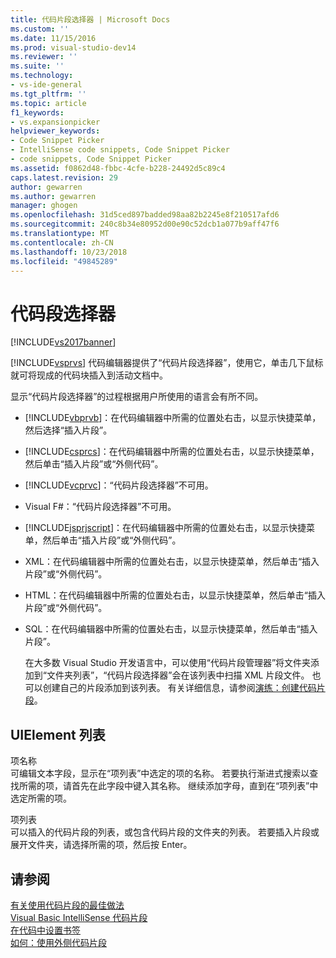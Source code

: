 ```yaml
---
title: 代码片段选择器 | Microsoft Docs
ms.custom: ''
ms.date: 11/15/2016
ms.prod: visual-studio-dev14
ms.reviewer: ''
ms.suite: ''
ms.technology:
- vs-ide-general
ms.tgt_pltfrm: ''
ms.topic: article
f1_keywords:
- vs.expansionpicker
helpviewer_keywords:
- Code Snippet Picker
- IntelliSense code snippets, Code Snippet Picker
- code snippets, Code Snippet Picker
ms.assetid: f0862d48-fbbc-4cfe-b228-24492d5c89c4
caps.latest.revision: 29
author: gewarren
ms.author: gewarren
manager: ghogen
ms.openlocfilehash: 31d5ced897badded98aa82b2245e8f210517afd6
ms.sourcegitcommit: 240c8b34e80952d00e90c52dcb1a077b9aff47f6
ms.translationtype: MT
ms.contentlocale: zh-CN
ms.lasthandoff: 10/23/2018
ms.locfileid: "49845289"
---
```

# <a name="code-snippet-picker"></a>代码段选择器
[!INCLUDE[vs2017banner](../../includes/vs2017banner.md)]

  
[!INCLUDE[vsprvs](../../includes/vsprvs-md.md)] 代码编辑器提供了“代码片段选择器”，使用它，单击几下鼠标就可将现成的代码块插入到活动文档中。  
  
 显示“代码片段选择器”的过程根据用户所使用的语言会有所不同。  
  
- [!INCLUDE[vbprvb](../../includes/vbprvb-md.md)]：在代码编辑器中所需的位置处右击，以显示快捷菜单，然后选择“插入片段”。  
  
- [!INCLUDE[csprcs](../../includes/csprcs-md.md)]：在代码编辑器中所需的位置处右击，以显示快捷菜单，然后单击“插入片段”或“外侧代码”。  
  
- [!INCLUDE[vcprvc](../../includes/vcprvc-md.md)]：“代码片段选择器”不可用。  
  
- Visual F#：“代码片段选择器”不可用。  
  
- [!INCLUDE[jsprjscript](../../includes/jsprjscript-md.md)]：在代码编辑器中所需的位置处右击，以显示快捷菜单，然后单击“插入片段”或“外侧代码”。  
  
- XML：在代码编辑器中所需的位置处右击，以显示快捷菜单，然后单击“插入片段”或“外侧代码”。  
  
- HTML：在代码编辑器中所需的位置处右击，以显示快捷菜单，然后单击“插入片段”或“外侧代码”。  
  
- SQL：在代码编辑器中所需的位置处右击，以显示快捷菜单，然后单击“插入片段”。  
  
  在大多数 Visual Studio 开发语言中，可以使用“代码片段管理器”将文件夹添加到“文件夹列表”，“代码片段选择器”会在该列表中扫描 XML 片段文件。 也可以创建自己的片段添加到该列表。 有关详细信息，请参阅[演练：创建代码片段](../../ide/walkthrough-creating-a-code-snippet.md)。  
  
## <a name="uielement-list"></a>UIElement 列表  
 项名称  
 可编辑文本字段，显示在“项列表”中选定的项的名称。 若要执行渐进式搜索以查找所需的项，请首先在此字段中键入其名称。 继续添加字母，直到在“项列表”中选定所需的项。  
  
 项列表  
 可以插入的代码片段的列表，或包含代码片段的文件夹的列表。 若要插入片段或展开文件夹，请选择所需的项，然后按 Enter。  
  
## <a name="see-also"></a>请参阅  
 [有关使用代码片段的最佳做法](../../ide/best-practices-for-using-code-snippets.md)   
 [Visual Basic IntelliSense 代码片段](http://msdn.microsoft.com/library/ffdde4c9-8141-4906-b09b-15181357a643)   
 [在代码中设置书签](../../ide/setting-bookmarks-in-code.md)   
 [如何：使用外侧代码片段](../../ide/how-to-use-surround-with-code-snippets.md)



